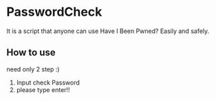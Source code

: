 # PasswordCheck
It is a script that anyone can use Have I Been Pwned? Easily and safely.

## How to use
need only 2 step :)

1. Input check Password 
2. please type enter!!
